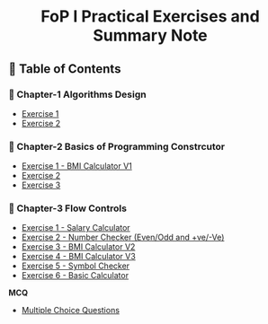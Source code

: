 
<a name="readme-top"></a>

<div align="center">
  <h1><b> FoP I Practical Exercises and Summary Note</b></h1>
</div>


## 📗 Table of Contents

### 📖 Chapter-1 Algorithms Design
<ul>
  <li><a href="#">Exercise 1</a></li>
  <li><a href="#">Exercise 2</a></li>
</ul>

### 📖 Chapter-2 Basics of Programming Constrcutor
<ul>
   <li><a href="../FoP-I-Exercises-Solution/blob/main/Chapter-3 Basic Programming Constructors/1 BMI calculator V1.cpp">Exercise 1 - BMI Calculator V1</a></li>
   <li><a href="#">Exercise 2</a></li>
   <li><a href="#">Exercise 3</a></li>
</ul>

### 📖 Chapter-3 Flow Controls
<ul>
   <li><a href="#">Exercise 1 - Salary Calculator </a></li>
   <li><a href="#">Exercise 2 - Number Checker (Even/Odd and +ve/-Ve) </a></li>
   <li><a href="#">Exercise 3 - BMI Calculator V2</a></li>
   <li><a href="#">Exercise 4 - BMI Calculator V3</a></li>
   <li><a href="#">Exercise 5 - Symbol Checker</a></li>
   <li><a href="#">Exercise 6 - Basic Calculator </a></li>
</ul>

<b>MCQ</b>
<ul>
  <li><a href="#">Multiple Choice Questions</a></li>
</ul>


